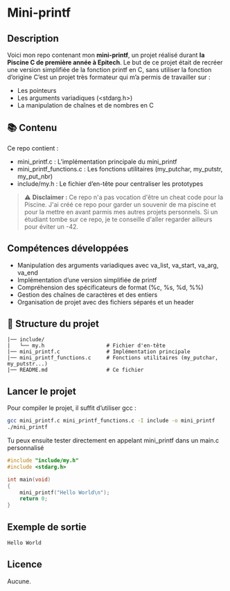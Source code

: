 # Mini-printf

## Description

Voici mon repo contenant mon **mini-printf**, un projet réalisé durant **la Piscine C de première année à Epitech**.
Le but de ce projet était de recréer une version simplifiée de la fonction printf en C, sans utiliser la fonction d’origine
C’est un projet très formateur qui m’a permis de travailler sur :
- Les pointeurs
- Les arguments variadiques (<stdarg.h>)
- La manipulation de chaînes et de nombres en C

## 📚 Contenu
Ce repo contient :
- mini_printf.c : L’implémentation principale du mini_printf
- mini_printf_functions.c : Les fonctions utilitaires (my_putchar, my_putstr, my_put_nbr)
- include/my.h : Le fichier d’en-tête pour centraliser les prototypes

> ⚠️ **Disclaimer :**
> Ce repo n'a pas vocation d'être un cheat code pour la Piscine.
> J'ai créé ce repo pour garder un souvenir de ma piscine et pour la mettre en avant parmis mes autres projets personnels.
> Si un étudiant tombe sur ce repo, je te conseille d'aller regarder ailleurs pour éviter un -42.

## Compétences développées
- Manipulation des arguments variadiques avec va_list, va_start, va_arg, va_end
- Implémentation d’une version simplifiée de printf
- Compréhension des spécificateurs de format (%c, %s, %d, %%)
- Gestion des chaînes de caractères et des entiers
- Organisation de projet avec des fichiers séparés et un header

## 📁 Structure du projet
```
|── include/
|   └── my.h                    # Fichier d'en-tête
|── mini_printf.c               # Implémentation principale
|── mini_printf_functions.c     # Fonctions utilitaires (my_putchar, my_putstr...)
|── README.md                   # Ce fichier
```

## Lancer le projet
Pour compiler le projet, il suffit d’utiliser gcc :
```bash
gcc mini_printf.c mini_printf_functions.c -I include -o mini_printf
./mini_printf
```
Tu peux ensuite tester directement en appelant mini_printf dans un main.c personnalisé
```c
#include "include/my.h"
#include <stdarg.h>

int main(void)
{
    mini_printf("Hello World\n");
    return 0;
}
```

## Exemple de sortie
```bash
Hello World
```
## Licence
Aucune.
